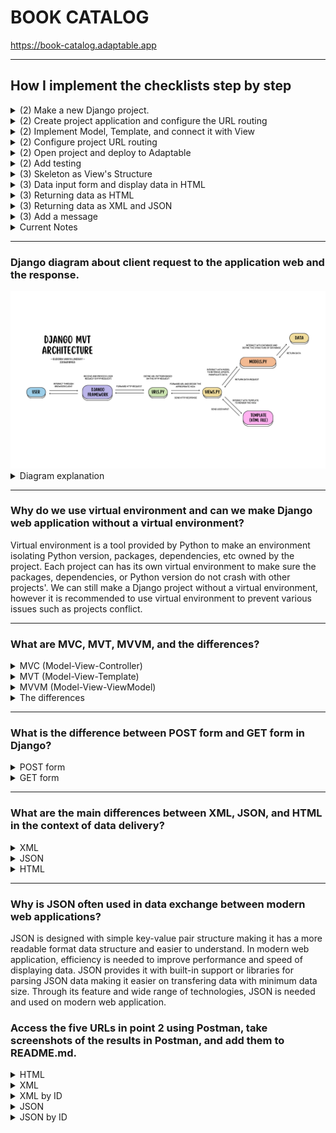 # **BOOK CATALOG**
https://book-catalog.adaptable.app

---

## How I implement the checklists step by step
<details>
<summary> (2) Make a new Django project.</summary>
<br>
    
1. Make local directory named `book_catalog` then open terminal on that directory path.
2. Make *virtual environment* to isolate *packages* and *dependencies* used on this project.
    ```
    python -m venv env
    ```
3. Activate the virtual environment.
    ```
    env\Scripts\activate.bat
    ```
4. Make `requirements.txt` in the directory filled with dependencies will be used on this project:
    ```
    django
    gunicorn
    whitenoise
    psycopg2-binary
    requests
    urllib3
    ```
5. Install the dependencies.
    ```
    pip install -r requirements.txt
    ```
6. Make a new Django project.
    ```
    django-admin startproject book_catalog .
    ```
7. Open `settings.py` then add `*` on `ALLOWED_HOSTS` so the project can be deployed like following code:
    ```
    ...
    ALLOWED_HOSTS = ["*"]
    ...
    ```
    
### Push project to GitHub repository
1. Make new public GitHub repository named `book_catalog`.
2. Initiate `book_catalog` local directory by running the following command on terminal:
    ```
    git init
    ```
3. Make new repository branch named `main` on terminal by:
    ```
    git branch -M main
    ```
5. Create a new file in `book_catalog` local directory named `.gitignore` filled with following text:
    ```
    # Django
    *.log
    *.pot
    *.pyc
    __pycache__
    db.sqlite3
    media

    # Backup files
    *.bak 

    # If you are using PyCharm
    # User-specific stuff
    .idea/**/workspace.xml
    .idea/**/tasks.xml
    .idea/**/usage.statistics.xml
    .idea/**/dictionaries
    .idea/**/shelf

    # AWS User-specific
    .idea/**/aws.xml

    # Generated files
    .idea/**/contentModel.xml

    # Sensitive or high-churn files
    .idea/**/dataSources/
    .idea/**/dataSources.ids
    .idea/**/dataSources.local.xml
    .idea/**/sqlDataSources.xml
    .idea/**/dynamic.xml
    .idea/**/uiDesigner.xml
    .idea/**/dbnavigator.xml

    # Gradle
    .idea/**/gradle.xml
    .idea/**/libraries

    # File-based project format
    *.iws

    # IntelliJ
    out/

    # JIRA plugin
    atlassian-ide-plugin.xml

    # Python
    *.py[cod] 
    *$py.class 

    # Distribution / packaging 
    .Python build/ 
    develop-eggs/ 
    dist/ 
    downloads/ 
    eggs/ 
    .eggs/ 
    lib/ 
    lib64/ 
    parts/ 
    sdist/ 
    var/ 
    wheels/ 
    *.egg-info/ 
    .installed.cfg 
    *.egg 
    *.manifest 
    *.spec 

    # Installer logs 
    pip-log.txt 
    pip-delete-this-directory.txt 

    # Unit test / coverage reports 
    htmlcov/ 
    .tox/ 
    .coverage 
    .coverage.* 
    .cache 
    .pytest_cache/ 
    nosetests.xml 
    coverage.xml 
    *.cover 
    .hypothesis/ 

    # Jupyter Notebook 
    .ipynb_checkpoints 

    # pyenv 
    .python-version 

    # celery 
    celerybeat-schedule.* 

    # SageMath parsed files 
    *.sage.py 

    # Environments 
    .env 
    .venv 
    env/ 
    venv/ 
    ENV/ 
    env.bak/ 
    venv.bak/ 

    # mkdocs documentation 
    /site 

    # mypy 
    .mypy_cache/ 

    # Sublime Text
    *.tmlanguage.cache 
    *.tmPreferences.cache 
    *.stTheme.cache 
    *.sublime-workspace 
    *.sublime-project 

    # sftp configuration file 
    sftp-config.json 

    # Package control specific files Package 
    Control.last-run 
    Control.ca-list 
    Control.ca-bundle 
    Control.system-ca-bundle 
    GitHub.sublime-settings 

    # Visual Studio Code
    .vscode/* 
    !.vscode/settings.json 
    !.vscode/tasks.json 
    !.vscode/launch.json 
    !.vscode/extensions.json 
    .history
    ```
    `.gitignore` file added so Git repository ignores files or and directories and doesn't commit them.
4. Add all those new files.
    ```
    git add .
    ```
5. Commit them.
    ```
    git commit -m "initial commit"
    ```
6. Push them to main Git repository.
    ```
    git push -u origin main
    ```
</details>
    
<details>
<summary>(2) Create project application and configure the URL routing</summary>
<br>
    
#### Create project application named `'main'`
1. Run following command to create new app named `'main'` on terminal:
    ```
    python manage.py startapp main
    ```
    After the command run, a new directory named `main` as a base structure of the application will be created.
    
2. To register the new application to the project, open `settings.py` in the `book_catalog` directory then add `'main'` on the `INSTALLED_APPS` like following code:
    ```
    INSTALLED_APPS = [
        ...,
        'main',
        ...
    ]
    ```

#### Configuring the URL Routing
URL routing needed so the `main` application can be accessed via web browser.
1. Create `urls.py` inside the `main` directory then write this following code:
    ```
    from django.urls import path
    from main.views import show_main

    app_name = 'main'

    urlpatterns = [
        path('', show_main, name='show_main'),
    ]
    ```
    It defines the URL pattern of `main` application by declaring the path with *app_name* on the URL and will display *show_main*.
</details>

<details>
<summary>(2) Implement Model, Template, and connect it with View</summary>
<br>
    
#### Implement Model    
1. Fill `models.py` on `main` application directory to define new model with following code:
    ```
    from django.db import models

    class Item(models.Model):
        name = models.CharField(max_length=255)
        amount = models.IntegerField()
        description = models.TextField()
    ```
    *item* is the name of the model with 3 attributes; name(Character), amount(Integer), and description(Text).
    
2. Make migration file filled with model changes named `makemigrations` by:
    ```
    python manage.py makemigrations
    ```
3. Run the following command to apply migration into the local database:
    ```
    python manage.py migrate
    ```
    Migration is how Django detect changes on datas and will change the data based on the model we define.
    
#### Implement *Template*
1. Create new directory named `templates` in `main` application directory
2. In the `templates` directory, create new file named `main.html` then write this following code:
    ```
    <h1>{{application_name}}</h1>
    <p>{{name}} - {{class}}</p>
    ```
    Template is how will the data shown on the browser. Template can be edited and supported with other styling Frameworks.
    
#### Connect `View` with `Template`
1. Open `views.py` inside main directory
then add the following code:
    ```
    from django.shortcuts import render

    def show_main(request):
        context = {
            'application': 'Book Catalog',
            'name': 'Eudora Vanya Lindsay',
            'class': 'PBP-D'
        }

    return render(request, "main.html", context)
    ```
    The purpose of the code is to take HTTP request  sent by user then render `main.html` with the data given in context. 
</details>

<details>
<summary>(2) Configure project URL routing</summary>
<br>

1. Inside `book_catalog` directory, open `urls.py` then import `include` function to import URL route from `main` application, like following:
    ```
    ...
    from django.urls import path, include
    ...
    urlpatterns = [
        ...
        path('main/', include('main.urls')),
        ...
    ]
    ```
    `main/` will redirect to route that's defined on `urls.py` inside `main` directory.
</details>
    
<details>
<summary>(2) Open project and deploy to Adaptable</summary>
<br>
    
#### Open the Django project on browser
1. Open the project by running the following command on terminal.
    ```
    python manage.py runserver
    ```
    Then open `http://localhost:8000/main` on browser to see the project result.

#### Deploy project to Adaptable    
1. Sign in to Adaptable then open the Dashboard.
2. Create `new App` then choose `Connect an Existing Repository`.
3. Choose `book_catalog` repository and `main` branch to deploy.
4. Choose `Python App Template` then `PostgreSQL`.
5. Change the Python version (mine is 3.11) and fill the `Start Command` with the following command `python manage.py migrate && gunicorn book_catalog.wsgi`.
6. Type the application name to be the web domain (mine is `book-catalog`).
7. Tick the `HTTP Listener on PORT` then deploy.
</details>

<details>
<summary>(2) Add testing</summary>
<br>

To check some of the functionality, testing is added on `tests.py` inside `main` directory.
### Add import
    from django.test import TestCase, Client
    from .models import Item
### Add testing
    class modelTest(TestCase):
        def test_main_url_is_exist(self):
            response = Client().get('/main/')
            self.assertEqual(response.status_code, 200)

        def test_main_using_main_template(self):
            response = Client().get('/main/')
            self.assertTemplateUsed(response, 'main.html')
I also added a new testing in the class to check if the object exist in the database.
  ```
 def test_object_exist(self):
        name_object = Item.objects.create(name='Buku 1', amount=10, description='Ini buku 1')
        name_object_exist = Item.objects.filter(name="Buku 1").exists()
        self.assertTrue(name_object_exist)
```
</details>

<details>
<summary>(3) Skeleton as View's Structure</summary>
Skeleton is needed to make sure our code on displaying data is consistent.

1. Create a file named `base.html` inside `templates` folder in the root directory and move some of the code in `main.html` there.

    ```
    {% load static %}
    <!DOCTYPE html>
    <html lang="en">
        <head>
            <meta charset="UTF-8" />
            <meta
                name="viewport"
                content="width=device-width, initial-scale=1.0"
            />
            <script src="https://cdn.tailwindcss.com"></script>
            {% block meta %}
            {% endblock meta %}
        </head>

        <body>
            {% block content %}
            {% endblock content %}
        </body>
    </html>
    ```
    
2. Add `'DIRS': [BASE_DIR / 'templates'],` in `settings.py` inside `book_catalog` directory
</details>

<details>
<summary>(3) Data input form and display data in HTML</summary>

1. Create `forms.py` inside `main` directory
    ```
    from django.forms import ModelForm
    from main.models import Item
    class ItemForm(ModelForm):
        class Meta:
            model = Item
            fields = ["name", "amount", "description"]
    ```

2. Add imports in `views.py` inside `main` directory.
    ```
    from django.http import HttpResponseRedirect
    from main.forms import ItemForm
    from django.urls import reverse
    from main.models import Item
    ```
3. Then add this following function to validate input, save to app's database, redirect page to `main` page, and add a new item when the form is submitted.
    ```
    def add_item(request):
    form = ItemForm(request.POST or None)

    if form.is_valid() and request.method == "POST":
        form.save()
        return HttpResponseRedirect(reverse('main:show_main'))

    context = {'form': form}
    return render(request, "add_item.html", context)

    ```
4. Then add `items = Item.objects.all()` on top of `show_main` function to fetch all `item` object inside database.
5. Import `add_item` from `main.views` in `urls.py`.
6. Add url patterns `path('add-item', add_item, name='add_item')` 
7. Create `add_item.html` in `templates` directory inside `main` folder.
    ```
    {% extends 'base.html' %} 

    {% block content %}
    <h1>Add New Item</h1>

    <form method="POST">
        {% csrf_token %}
        <table>
            {{ form.as_table }}
            <tr>
                <td></td>
                <td>
                    <input type="submit" value="Add Item"/>
                </td>
            </tr>
        </table>
    </form>

    {% endblock %}
    ```
</details>

<details>
<summary>(3) Returning data as HTML</summary>

1. Create `show_html.html` inside `templates` directory in `main` folder as the template to display data saved in database.
    ```
    {% extends 'base.html' %} 

    {% block content %}
    <table class="mx-20">
    <tr>
        <th>Name</th>
        <th>Amount</th>
        <th>Description</th>
    </tr>
    
    {% for item in items %}
        <tr>
            <td>{{item.name}}</td>
            <td>{{item.amount}}</td>
            <td>{{item.description}}</td>
        </tr>
    {% endfor %}
    </table>
    {% endblock %}
    ```
2. Make a new function inside `views.py` inside `main` directory
    ```
    def show_html(request):
        items = Item.objects.all()
        return render(request, 'show_html.html', {"items": items})
    ```
3. Add new url pattern inside `urls.py` in `main` directory
    ```
    path('add-item/', add_item, name='add_item')
    ```
</details>

<details>
<summary>(3) Returning data as XML and JSON</summary>

1. Add import in `views.py` inside `main` directory
    ```
    from django.http import HttpResponse
    from django.core import serializers
    ```
2. Inside the same file, make new functions
- XML
    ```
    def show_xml(request):
        data = Item.objects.all()
        return HttpResponse(serializers.serialize("xml", data), content_type="application/xml")
    ```
- XML by ID
    ```
    def show_xml_by_id(request, id):
        data = Item.objects.filter(pk=id)
        return HttpResponse(serializers.serialize("xml", data), content_type="application/xml")
    ```
- JSON
    ```
    def show_json(request):
        data = Item.objects.all()
        return HttpResponse(serializers.serialize("json", data), content_type="application/json")
    ```
- JSON by ID
    ```
    def show_json_by_id(request, id):
        data = Item.objects.filter(pk=id)
        return HttpResponse(serializers.serialize("json", data), content_type="application/json")
    ```
3. Add the name of the function as an import inside `urls.py` in `main` directory
    ```
    from main.views import show_html, show_xml, show_json, show_xml_by_id, show_json_by_id
    ```
4. Then make new url patterns
    ```
    path('html/', show_html, name='show_html'),
    path('xml/', show_xml, name='show_xml'),
    path('json/', show_json, name='show_json'),
    path('xml/<int:id>/', show_xml_by_id, name='show_xml_by_id'),
    path('json/<int:id>/', show_json_by_id, name='show_json_by_id'), 
    ```
</details>

<details>
<summary>(3) Add a message</summary>

1. Add this following code to show the message and amount of items in application
    ```
    <div class="my-5">
    <div class="mx-20 pt-3 flex">
        <p>Terdapat {{items.count}} jenis buku dalam katalog</p>
    </div>
    ```
    `items.count` show the amount of object saved in database.
</details>

<details>
<summary>Current Notes</summary>
<br>

View and template on tutorial above were made based on the task requirements, I added other contexts and elements afterwards. I also edited the templates and added Tailwind script to do the styling of HTML page. :D
    
note : (n) for assigment n
</details>

---

### Django diagram about client request to the application web and the response.

<img src="md_images/MVT Django Architecture.png" alt="MVT Django Architecture Diagram">

<details>
<summary>Diagram explanation</summary>

#### Django uses MVT (Model-View-Template) Architecture
**Model (models.py)**  : Model manages data logic, interacts with database, and defines the application's data structure of database.

**View (views.py)** : View process user request by interacting with Model to retrieve, update, and manipulate data. View also interact with Template to render the view.

**Template** : Template defines the structure and layout of the UI and generate it to be presented to the user by rendering view as an HTML file as the return of the user request.

**`urls.py`** : `urls.py` defines the URL pattern for the web application and map to application view.

**HTML file** : HTML defines the UI structure, layout, and presentation of content on web pages rendered by web browser/client and displays content to users.
</details>

---

### Why do we use virtual environment and can we make Django web application without a virtual environment?
Virtual environment is a tool provided by Python to make an environment isolating Python version, packages, dependencies, etc owned by the project. Each project can has its own virtual environment to make sure the packages, dependencies, or Python version do not crash with other projects'. We can still make a Django project without a virtual environment, however it is recommended to use virtual environment to prevent various issues such as projects conflict.

---

### What are MVC, MVT, MVVM, and the differences?

<details>
<summary>MVC (Model-View-Controller)</summary>
<br>
    
Model handles the data logic through interaction with database then pass it to View to be displayed to the user. Controller handles the request flow by end user and acts as an interemediary between Model and View. Controller interacts with Model to fetch data then decide the View to render the data. View will present the data to the user by generating UI.
</details>

<details>
<summary>MVT (Model-View-Template)</summary>
<br>
    
Model manages data by interacting with database and represents the application's data structure. View process user request and interacts with Model to fetch and or update data. View then decide the Template will be used to render the response (HTTP response) as the return of the user request.
</details>

<details>
<summary>MVVM (Model-View-ViewModel)</summary>
<br>
    
Model manage the data logic then notifies changes to ViewModel by binding/events. ViewModel is a intermediary between Model and View. It exposes data to View and it will display the data using UI components. In MVVM, View is focusing only on displaying the data and ViewModel will take the role of providing data and behavior the View needed.
</details>

<details>
<summary>The differences</summary>
<br>

**MVC** : Controller is the entry point to the application and will control request flow and communication between Model and View.

**MVT** : Component that works like an 'controller' is abstracted and handled by the framework. It will control the request flow, connect Model with View, routing request to View, and handling HTTP request/response from/to user.

**MVVM** : ViewModel is the entry point to the application managing application's behavior and data to be presented.    
</details>

---

### What is the difference between POST form and GET form in Django?
<details>
<summary>POST form</summary>

POST form is a HTTP method of Django form to do any request that change the state of the system like adding item to the database. Post method offers more control over access for example CSRF protection used on `add_item.html` to prevent malicious attacks.
</details>

<details>
<summary>GET form</summary>

GET form is a HTTP method of Django form to bundle submitted data into string and use them to compose URL. In this project, get method used to take the data saved on database and pass them to be displayed to user.
</details>

---

### What are the main differences between XML, JSON, and HTML in the context of data delivery?
<details>
<summary>XML</summary>
    
XML : more flexible and secure but much more difficult to parse than JSON and is more complex. XML data structure use nested elements, for example:
    ```
    <person>
        <name>Vanya</name>
    </person>
    ```
</details>

<details>
<summary>JSON</summary>

JSON : easier, faster, parsed into a ready-to-use JS object, smaller file size, but limited data type and no metadata. JSON data structure use key-value pair, for example:
    
```{"name" : "Vanya"}```
</details>

<details>
<summary>HTML</summary>

HTML : content is structured, easier to render, support media like images and videos, but HTML used to render web content so it may not be relevant for transferring pure data and more complex to render because of the structure. HTML uses HTML tags to display data such as
    
```<p>Vanya</p>```
</details>

---

### Why is JSON often used in data exchange between modern web applications?
JSON is designed with simple key-value pair structure making it has a more readable format data structure and easier to understand. In modern web application, efficiency is needed to improve performance and speed of displaying data. JSON provides it with built-in support or libraries for parsing JSON data making it easier on transfering data with minimum data size. Through its feature and wide range of technologies, JSON is needed and used on modern web application.

### Access the five URLs in point 2 using Postman, take screenshots of the results in Postman, and add them to README.md.
<details>
<summary>HTML</summary>
<img src="md_images/HTML1 Postman.png" alt="HTML1 Postman">
<img src="md_images/HTML2 Postman.png" alt="HTML2 Postman">
</details>

<details>
<summary>XML</summary>
<img src="md_images/XML Postman.png" alt="XML Postman">
</details>

<details>
<summary>XML by ID</summary>
<img src="md_images/XML by id Postman.png" alt="XML by ID Postman">
</details>

<details>
<summary>JSON</summary>
<img src="md_images/JSON Postman.png" alt="JSON Postman">
</details>

<details>
<summary>JSON by ID</summary>
<img src="md_images/JSON by id Postman.png" alt="JSON by ID Postman">
</details>